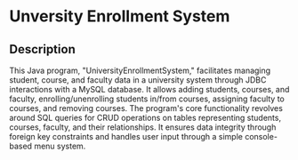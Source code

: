# Unversity Enrollment System

## Description

This Java program, "UniversityEnrollmentSystem," facilitates managing student, course, and faculty data in a university system through JDBC interactions with a MySQL database.
It allows adding students, courses, and faculty, enrolling/unenrolling students in/from courses, assigning faculty to courses, and removing courses.
The program's core functionality revolves around SQL queries for CRUD operations on tables representing students, courses, faculty, and their relationships. 
It ensures data integrity through foreign key constraints and handles user input through a simple console-based menu system.
